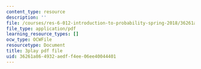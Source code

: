 ```yaml
---
content_type: resource
description: ''
file: /courses/res-6-012-introduction-to-probability-spring-2018/36261a864932aedff4ee06ee40044401_-k8WU-KB0rk.pdf
file_type: application/pdf
learning_resource_types: []
ocw_type: OCWFile
resourcetype: Document
title: 3play pdf file
uid: 36261a86-4932-aedf-f4ee-06ee40044401
---
```

